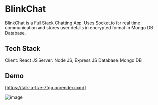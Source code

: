 # BlinkChat

BlinkChat is a Full Stack Chatting App. Uses Socket.io for real time communication and stores user details in encrypted format in Mongo DB Database.

## Tech Stack

Client:
React JS
Server: 
Node JS, Express JS
Database:
Mongo DB

## Demo

[https://talk-a-tive-7fgq.onrender.com/]

![image](https://github.com/user-attachments/assets/e6eace33-a5f2-4443-816c-6fb30d836860)

